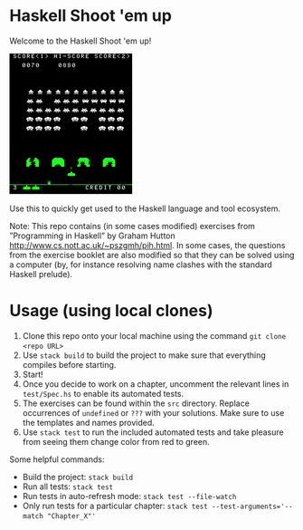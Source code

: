 # Haskell Shoot 'em up

Welcome to the Haskell Shoot 'em up!

![Space Invaders](images/SpaceInvaders-Gameplay.gif)

Use this to quickly get used to the Haskell language and tool ecosystem.

Note: This repo contains (in some cases modified) exercises from ”Programming in Haskell” by Graham Hutton <http://www.cs.nott.ac.uk/~pszgmh/pih.html>. In some cases, the questions from the exercise booklet are also modified so that they can be solved using a computer (by, for instance resolving name clashes with the standard Haskell prelude). 


# Usage (using local clones)

1. Clone this repo onto your local machine using the command `git clone <repo URL>`  
2. Use `stack build` to build the project to make sure that everything compiles before starting.
3. Start!
4. Once you decide to work on a chapter, uncomment the relevant lines in `test/Spec.hs` to enable its automated tests.  
5. The exercises can be found within the `src` directory. Replace occurrences of `undefined` or `???` with your solutions. Make sure to use the templates and names provided. 
6. Use `stack test` to run the included automated tests and take pleasure from seeing them change color from red to green.


Some helpful commands:
- Build the project: `stack build`
- Run all tests: `stack test`
- Run tests in auto-refresh mode: `stack test --file-watch`
- Only run tests for a particular chapter: `stack test --test-arguments='--match "Chapter_X"'` 



